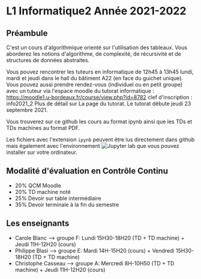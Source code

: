 # L1 Informatique2 Année 2021-2022

## Préambule
C'est un cours d'algorithmique orienté sur l'utilisation des tableaux. Vous aborderez les notions d'algorithme, de complexité, de récursivité et de structures de données abstraites.

Vous pouvez rencontrer les tuteurs en informatique de 12h45 à 13h45 lundi, mardi et jeudi dans le hall du bâtiment A22 (en face du guichet unique).
Vous pouvez aussi prendre rendez-vous (individuel ou en petit groupe) avec un tuteur via l'espace moodle du tutorat informatique : https://moodle1.u-bordeaux.fr/course/view.php?id=8782
    clef d'inscription : info2021_2
    Plus de détail sur La page du tutorat. Le tutorat débute jeudi 23 septembre 2021.

Vous trouverez sur ce github les cours au format ipynb ainsi que les TDs et TDs machines au format PDF. 

Les fichiers avec l'extension `ipynb` peuvent être lus directement dans github mais également avec l'environnement ![Jupyter lab](https://jupyter.org/) que vous pouvez installer sur votre ordinateur. 

## Modalité d'évaluation en Contrôle Continu
- 20% QCM Moodle
- 20% TD machine noté
- 25% Devoir sur table intermédiaire
- 35% Devoir terminale à la fin du semestre

## Les enseignants

* Carole Blanc --> groupe F: Lundi 15H30-18H20  (TD + TD machine) + Jeudi 11H-12H20 (cours)
* Philippe Blasi --> groupe E: Mardi 14H-15H20 (cours) + Vendredi 15H30-18H20 (TD + TD machine)
* Christophe Casseau --> groupe A: Mercredi 8H-10H50 (TD + TD machine) + Jeudi 11H-12H20 (cours)

